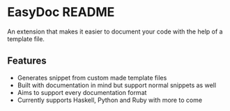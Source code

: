 # EasyDoc README

An extension that makes it easier to document your code with the help of a template file.

## Features

* Generates snippet from custom made template files
* Built with documentation in mind but support normal snippets as well
* Aims to support every documentation format
* Currently supports Haskell, Python and Ruby with more to come